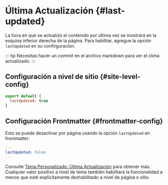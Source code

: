 # Última Actualización {#last-updated}

La hora en que se actualizó el contenido por última vez se mostrará en la esquina inferior derecha de la página. Para habilitar, agregue la opción `lastUpdated` en su confirguración.

::: tip
Necesitas hacer un _commit_ en el archivo markdown para ver el clima actualizado.
:::

## Configuración a nivel de sitio {#site-level-config}

```js
export default {
  lastUpdated: true
}
```

## Configuración Frontmatter {#frontmatter-config}

Esto se puede desactivar por página usando la opción `lastUpdated` en frontmatter:

```yaml
---
lastUpdated: false
---
```

Consulte [Tema Personalizado: Última Actualización](./default-theme-config#lastupdated) para obtener más. Cualquier valor positivo a nivel de tema también habilitará la funcionalidad a menos que esté explícitamente deshabilitado a nivel de página o sitio.
